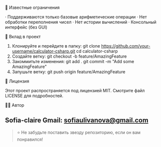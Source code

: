 🐛 Известные ограничения

· Поддерживаются только базовые арифметические операции
· Нет обработки переполнения чисел
· Нет истории вычислений
· Консольный интерфейс (без GUI)

🤝 Вклад в проект

1. Клонируйте и перейдите в папку:
git clone https://github.com/your-username/calculator-csharp.git
cd calculator-csharp
2. Создайте ветку:
git checkout -b feature/AmazingFeature
3. Закоммитьте изменения:
git add .
git commit -m "Add some AmazingFeature"
4. Запушьте ветку:
git push origin feature/AmazingFeature


📄 Лицензия

Этот проект распространяется под лицензией MIT. Смотрите файл LICENSE для подробностей.

👨‍💻 Автор

Sofia-claire 
Gmail: sofiaulivanova@gmail.com
---

>⭐️ Не забудьте поставить звезду репозиторию, если он вам понравился!
